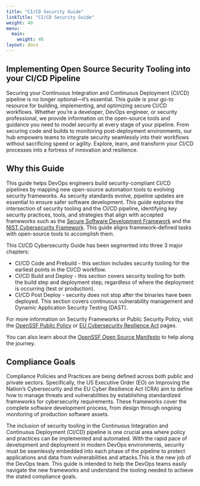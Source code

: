 ```yaml
---
title: "CI/CD Security Guide"
linkTitle: "CI/CD Security Guide"
weight: 40
menu:
  main:
    weight: 40
layout: docs
---
```


## Implementing Open Source Security Tooling into your CI/CD Pipeline ##

Securing your Continuous Integration and Continuous Deployment (CI/CD) pipeline is no longer optional—it’s essential. This guide is your go-to resource for building, implementing, and optimizing secure CI/CD workflows. Whether you’re a developer, DevOps engineer, or security professional, we provide information on the open-source tools and guidance you need to model security at every stage of your pipeline. From securing code and builds to monitoring post-deployment environments, our hub empowers teams to integrate security seamlessly into their workflows without sacrificing speed or agility. Explore, learn, and transform your CI/CD processes into a fortress of innovation and resilience.

## Why this Guide ##

This guide helps DevOps engineers build security-compliant CI/CD pipelines by mapping new open-source automation tools to evolving security frameworks. As security standards evolve, pipeline updates are essential to ensure safer software development. This guide explores the intersection of security tooling and the CI/CD pipeline, identifying key security practices, tools, and strategies that align with accepted frameworks such as the [Secure Software Development Framework](https://nvlpubs.nist.gov/nistpubs/SpecialPublications/NIST.SP.800-218.pdf) and the [NIST Cybersecurity Framework](https://nvlpubs.nist.gov/nistpubs/CSWP/NIST.CSWP.29.pdf). This guide aligns framework-defined tasks with open-source tools to accomplish them.

This CI/CD Cybersecurity Guide has been segmented into three 3 major chapters:

- CI/CD Code and Prebuild - this section includes security tooling for the earliest points in the CI/CD workflow.
- CI/CD Build and Deploy - this section covers security tooling for both the build step and deployment step, regardless of where the deployment is occurring (test or production).
- CI/CD Post Deploy - security does not stop after the binaries have been deployed. This section covers continuous vulnerability management and Dynamic Application Security Testing (DAST).

For more information on Security Frameworks or Public Security Policy, visit the [OpenSSF Public Policy](https://openssf.org/public-policy/) or [EU Cybersecurity Resilience Act](https://openssf.org/public-policy/eu-cyber-resilience-act/) pages. 

You can also learn about the [OpenSSF Open Source Manifesto](https://openssf.org/blog/2023/08/24/join-us-in-adopting-the-open-source-consumption-manifesto/) to help along the journey. 

## Compliance Goals

Compliance Policies and Practices are being defined across both public and private sectors. Specifically, the US Executive Order (EO) on Improving the Nation’s Cybersecurity and the EU Cyber Resilience Act (CRA) aim to define how to manage threats and vulnerabilities by establishing standardized frameworks for cybersecurity requirements. These frameworks cover the complete software development process, from design through ongoing monitoring of production software assets.

The inclusion of security tooling in the Continuous Integration and Continuous Deployment (CI/CD) pipeline is one crucial area where policy and practices can be implemented and automated. With the rapid pace of development and deployment in modern DevOps environments, security must be seamlessly embedded into each phase of the pipeline to protect applications and data from vulnerabilities and attacks.This is the new job of the DevOps team. This guide is intended to help the DevOps teams easily navigate the new frameworks and understand the tooling needed to achieve the stated compliance goals. 
